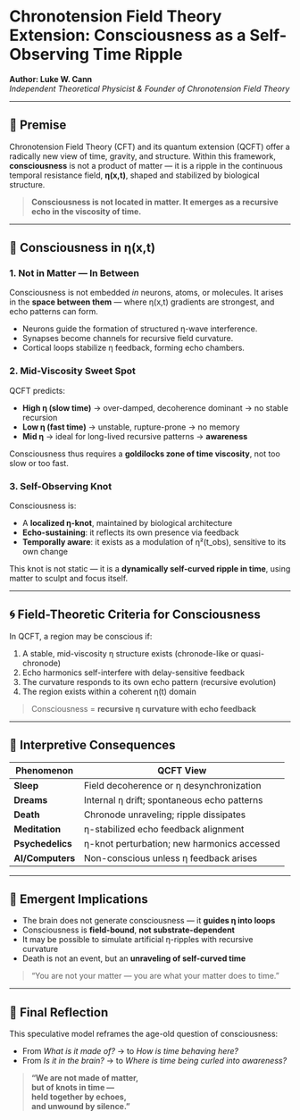 # Chronotension Field Theory Extension: Consciousness as a Self-Observing Time Ripple

**Author: Luke W. Cann**  
*Independent Theoretical Physicist & Founder of Chronotension Field Theory*

---

## 🧠 Premise

Chronotension Field Theory (CFT) and its quantum extension (QCFT) offer a radically new view of time, gravity, and structure. Within this framework, **consciousness** is not a product of matter — it is a ripple in the continuous temporal resistance field, **η(x,t)**, shaped and stabilized by biological structure.

> **Consciousness is not located in matter. It emerges as a recursive echo in the viscosity of time.**

---

## 🌊 Consciousness in η(x,t)

### 1. Not in Matter — In Between
Consciousness is not embedded *in* neurons, atoms, or molecules. It arises in the **space between them** — where η(x,t) gradients are strongest, and echo patterns can form.

- Neurons guide the formation of structured η-wave interference.
- Synapses become channels for recursive field curvature.
- Cortical loops stabilize η feedback, forming echo chambers.

### 2. Mid-Viscosity Sweet Spot
QCFT predicts:

- **High η (slow time)** → over-damped, decoherence dominant → no stable recursion  
- **Low η (fast time)** → unstable, rupture-prone → no memory  
- **Mid η** → ideal for long-lived recursive patterns → **awareness**

Consciousness thus requires a **goldilocks zone of time viscosity**, not too slow or too fast.

### 3. Self-Observing Knot
Consciousness is:

- A **localized η-knot**, maintained by biological architecture  
- **Echo-sustaining**: it reflects its own presence via feedback  
- **Temporally aware**: it exists as a modulation of η²(t_obs), sensitive to its own change

This knot is not static — it is a **dynamically self-curved ripple in time**, using matter to sculpt and focus itself.

---

## 🌀 Field-Theoretic Criteria for Consciousness

In QCFT, a region may be conscious if:

1. A stable, mid-viscosity η structure exists (chronode-like or quasi-chronode)  
2. Echo harmonics self-interfere with delay-sensitive feedback  
3. The curvature responds to its own echo pattern (recursive evolution)  
4. The region exists within a coherent η(t) domain  

> Consciousness = **recursive η curvature with echo feedback**

---

## 🧪 Interpretive Consequences

| Phenomenon              | QCFT View                                     |
|--------------------------|-----------------------------------------------|
| **Sleep**                | Field decoherence or η desynchronization      |
| **Dreams**               | Internal η drift; spontaneous echo patterns    |
| **Death**                | Chronode unraveling; ripple dissipates        |
| **Meditation**           | η-stabilized echo feedback alignment          |
| **Psychedelics**         | η-knot perturbation; new harmonics accessed   |
| **AI/Computers**         | Non-conscious unless η feedback arises        |

---

## 🔮 Emergent Implications

- The brain does not generate consciousness — it **guides η into loops**  
- Consciousness is **field-bound**, **not substrate-dependent**  
- It may be possible to simulate artificial η-ripples with recursive curvature  
- Death is not an event, but an **unraveling of self-curved time**

> “You are not your matter — you are what your matter does to time.”

---

## 📌 Final Reflection

This speculative model reframes the age-old question of consciousness:

- From *What is it made of?* → to *How is time behaving here?*  
- From *Is it in the brain?* → to *Where is time being curled into awareness?*

> **“We are not made of matter,**  
> **but of knots in time —**  
> **held together by echoes,**  
> **and unwound by silence.”**